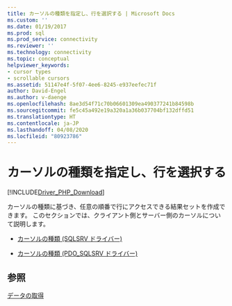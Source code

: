 ```yaml
---
title: カーソルの種類を指定し、行を選択する | Microsoft Docs
ms.custom: ''
ms.date: 01/19/2017
ms.prod: sql
ms.prod_service: connectivity
ms.reviewer: ''
ms.technology: connectivity
ms.topic: conceptual
helpviewer_keywords:
- cursor types
- scrollable cursors
ms.assetid: 51147e4f-5f07-4ee6-8245-e937eefec71f
author: David-Engel
ms.author: v-daenge
ms.openlocfilehash: 8ae3d54f71c70b06601309ea490377241b84598b
ms.sourcegitcommit: fe5c45a492e19a320a1a36b037704bf132dffd51
ms.translationtype: HT
ms.contentlocale: ja-JP
ms.lasthandoff: 04/08/2020
ms.locfileid: "80923786"
---
```

# <a name="specifying-a-cursor-type-and-selecting-rows"></a>カーソルの種類を指定し、行を選択する
[!INCLUDE[Driver_PHP_Download](../../includes/driver_php_download.md)]

カーソルの種類に基づき、任意の順番で行にアクセスできる結果セットを作成できます。  このセクションでは、クライアント側とサーバー側のカーソルについて説明します。  
  
-   [カーソルの種類 &#40;SQLSRV ドライバー&#41;](../../connect/php/cursor-types-sqlsrv-driver.md)  
  
-   [カーソルの種類 &#40;PDO_SQLSRV ドライバー&#41;](../../connect/php/cursor-types-pdo-sqlsrv-driver.md)  
  
## <a name="see-also"></a>参照  
[データの取得](../../connect/php/retrieving-data.md)  
  
